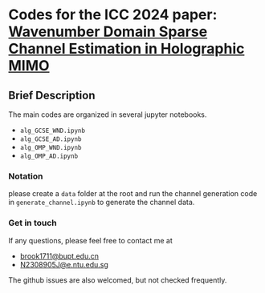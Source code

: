 # Codes for the ICC 2024 paper: [Wavenumber Domain Sparse Channel Estimation in Holographic MIMO](https://arxiv.org/pdf/2403.11071.pdf)

## Brief Description
The main codes are organized in several jupyter notebooks. 
- `alg_GCSE_WND.ipynb` 
- `alg_GCSE_AD.ipynb`
- `alg_OMP_WND.ipynb` 
- `alg_OMP_AD.ipynb`

### Notation
please create a `data` folder at the root and run the channel generation code in `generate_channel.ipynb` to generate the channel data.

### Get in touch
If any questions,
please feel free to contact me at 
- brook1711@bupt.edu.cn
- N2308905J@e.ntu.edu.sg

The github issues are also welcomed, but not checked frequently.